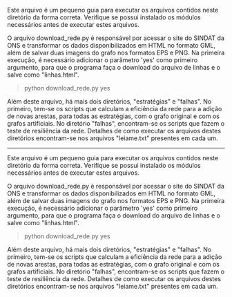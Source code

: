 Este arquivo é um pequeno guia para executar os arquivos contidos neste diretório da forma correta. Verifique se possui instalado os módulos necessários antes de executar estes arquivos.

O arquivo download_rede.py é responsável por acessar o site do SINDAT da ONS e transformar os dados disponibilizados em HTML no formato GML, além de salvar duas imagens do grafo nos formatos EPS e PNG. Na primeira execução, é necessário adicionar o parâmetro 'yes' como primeiro argumento, para que o programa faça o download do arquivo de linhas e o salve como "linhas.html".

>python download_rede.py yes

Além deste arquivo, há mais dois diretórios, "estratégias" e "falhas". No primeiro, tem-se os scripts que calculam a eficiência da rede para a adição de novas arestas, para todas as estratégias, com o grafo original e com os grafos artificiais. No diretório "falhas", encontram-se os scripts que fazem o teste de resiliência da rede. Detalhes de como executar os arquivos destes diretórios encontram-se nos arquivos "leiame.txt" presentes em cada um.

---

Este arquivo é um pequeno guia para executar os arquivos contidos neste diretório da forma correta. Verifique se possui instalado os módulos necessários antes de executar estes arquivos.

O arquivo download_rede.py é responsável por acessar o site do SINDAT da ONS e transformar os dados disponibilizados em HTML no formato GML, além de salvar duas imagens do grafo nos formatos EPS e PNG. Na primeira execução, é necessário adicionar o parâmetro 'yes' como primeiro argumento, para que o programa faça o download do arquivo de linhas e o salve como "linhas.html".

>python download_rede.py yes

Além deste arquivo, há mais dois diretórios, "estratégias" e "falhas". No primeiro, tem-se os scripts que calculam a eficiência da rede para a adição de novas arestas, para todas as estratégias, com o grafo original e com os grafos artificiais. No diretório "falhas", encontram-se os scripts que fazem o teste de resiliência da rede. Detalhes de como executar os arquivos destes diretórios encontram-se nos arquivos "leiame.txt" presentes em cada um.
